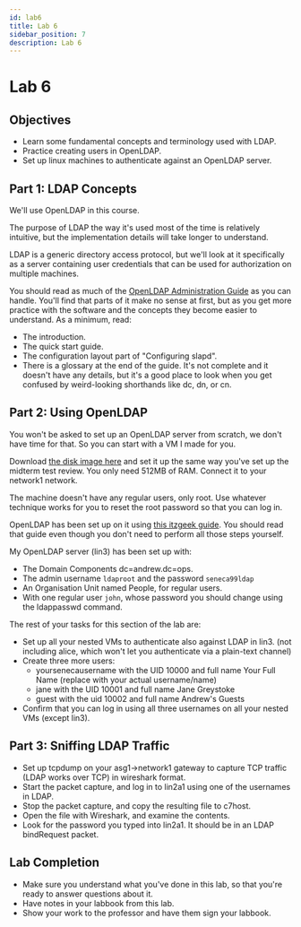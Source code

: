 ```yaml
---
id: lab6
title: Lab 6
sidebar_position: 7
description: Lab 6
---
```


# Lab 6

## Objectives

- Learn some fundamental concepts and terminology used with LDAP.
- Practice creating users in OpenLDAP.
- Set up linux machines to authenticate against an OpenLDAP server.

## Part 1: LDAP Concepts

We'll use OpenLDAP in this course.

The purpose of LDAP the way it's used most of the time is relatively intuitive, but the implementation details will take longer to understand.

LDAP is a generic directory access protocol, but we'll look at it specifically as a server containing user credentials that can be used for authorization on multiple machines.

You should read as much of the [OpenLDAP Administration Guide](https://www.openldap.org/doc/admin24/) as you can handle. You'll find that parts of it make no sense at first, but as you get more practice with the software and the concepts they become easier to understand. As a minimum, read:

- The introduction.
- The quick start guide.
- The configuration layout part of "Configuring slapd".
- There is a glossary at the end of the guide. It's not complete and it doesn't have any details, but it's a good place to look when you get confused by weird-looking shorthands like dc, dn, or cn.

## Part 2: Using OpenLDAP

You won't be asked to set up an OpenLDAP server from scratch, we don't have time for that. So you can start with a VM I made for you.

Download [the disk image here](https://scs.senecacollege.ca/~andrew.smith/srt210/lin3.qcow2) and set it up the same way you've set up the midterm test review. You only need 512MB of RAM. Connect it to your network1 network.

The machine doesn't have any regular users, only root. Use whatever technique works for you to reset the root password so that you can log in.

OpenLDAP has been set up on it using [this itzgeek guide](https://www.itzgeek.com/how-tos/linux/centos-how-tos/step-step-openldap-server-configuration-centos-7-rhel-7.html). You should read that guide even though you don't need to perform all those steps yourself.

My OpenLDAP server (lin3) has been set up with:

- The Domain Components dc=andrew.dc=ops.
- The admin username `ldaproot` and the password `seneca99ldap`
- An Organisation Unit named People, for regular users.
- With one regular user `john`, whose password you should change using the ldappasswd command.

The rest of your tasks for this section of the lab are:

- Set up all your nested VMs to authenticate also against LDAP in lin3. (not including alice, which won't let you authenticate via a plain-text channel)
- Create three more users:
    - yoursenecausername with the UID 10000 and full name Your Full Name (replace with your actual username/name)
    - jane with the UID 10001 and full name Jane Greystoke
    - guest with the uid 10002 and full name Andrew's Guests
- Confirm that you can log in using all three usernames on all your nested VMs (except lin3).

## Part 3: Sniffing LDAP Traffic

- Set up tcpdump on your asg1-\>network1 gateway to capture TCP traffic (LDAP works over TCP) in wireshark format.
- Start the packet capture, and log in to lin2a1 using one of the usernames in LDAP.
- Stop the packet capture, and copy the resulting file to c7host.
- Open the file with Wireshark, and examine the contents.
- Look for the password you typed into lin2a1. It should be in an LDAP bindRequest packet.

## Lab Completion

- Make sure you understand what you've done in this lab, so that you're ready to answer questions about it.
- Have notes in your labbook from this lab.
- Show your work to the professor and have them sign your labbook.
